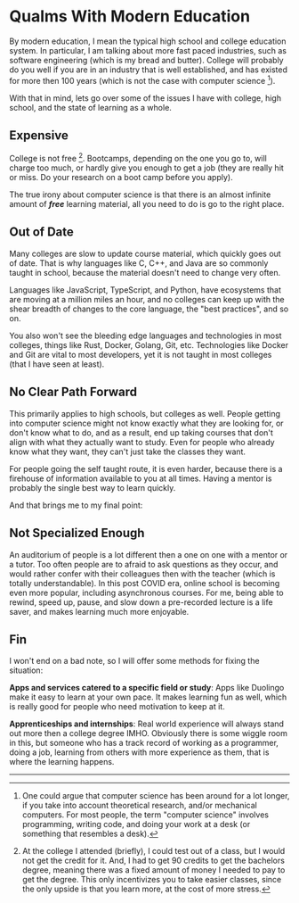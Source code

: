 # Qualms With Modern Education

By modern education, I mean the typical high school and college education
system. In particular, I am talking about more fast paced industries,
such as software engineering (which is my bread and butter). College
will probably do you well if you are in an industry that is well established,
and has existed for more then 100 years (which is not the case with computer
science [^1]).

With that in mind, lets go over some of the issues I have with college,
high school, and the state of learning as a whole.

## Expensive

College is not free [^2]. Bootcamps, depending on the one you go to, will charge
too much, or hardly give you enough to get a job (they are really hit or
miss. Do your research on a boot camp before you apply).

The true irony about computer science is that there is an almost infinite
amount of ***free*** learning material, all you need to do is go to the
right place.

## Out of Date

Many colleges are slow to update course material, which quickly goes out
of date. That is why languages like C, C++, and Java are
so commonly taught in school, because the material doesn't need to change
very often.

Languages like JavaScript, TypeScript, and Python, have ecosystems
that are moving at a million miles an hour, and no colleges can keep up with
the shear breadth of changes to the core language, the "best practices", and
so on.

You also won't see the bleeding edge languages and technologies in most
colleges, things like Rust, Docker, Golang, Git, etc. Technologies like
Docker and Git are vital to most developers, yet it is not taught in most
colleges (that I have seen at least).

## No Clear Path Forward

This primarily applies to high schools, but colleges as well. People getting
into computer science might not know exactly what they are looking for, or
don't know what to do, and as a result, end up taking courses that don't
align with what they actually want to study. Even for people who already
know what they want, they can't just take the classes they want.

For people going the self taught route, it is even harder, because there is
a firehouse of information available to you at all times. Having a mentor
is probably the single best way to learn quickly.

And that brings me to my final point:

## Not Specialized Enough

An auditorium of people is a lot different then a one on one with a mentor
or a tutor. Too often people are to afraid to ask questions as they occur,
and would rather confer with their colleagues then with the teacher (which is
totally understandable). In this post COVID era, online school is becoming
even more popular, including asynchronous courses. For me, being able to rewind,
speed up, pause, and slow down a pre-recorded lecture is a life saver, and
makes learning much more enjoyable.

## Fin

I won't end on a bad note, so I will offer some methods for fixing the situation:

**Apps and services catered to a specific field or study**: Apps like Duolingo
make it easy to learn at your own pace. It makes learning fun as well, which is
really good for people who need motivation to keep at it.

**Apprenticeships and internships**: Real world experience will always stand out
more then a college degree IMHO. Obviously there is some wiggle room in this,
but someone who has a track record of working as a programmer, doing a job,
learning from others with more experience as them, that is where the learning
happens.

---

[^1]: One could argue that computer science has been around for a lot longer,
if you take into account theoretical research, and/or mechanical computers.
For most people, the term "computer science" involves programming, writing
code, and doing your work at a desk (or something that resembles a desk).

[^2]: At the college I attended (briefly), I could test out of a class, but
I would not get the credit for it. And, I had to get 90 credits to get the
bachelors degree, meaning there was a fixed amount of money I needed to pay
to get the degree. This only incentivizes you to take easier classes, since
the only upside is that you learn more, at the cost of more stress.
